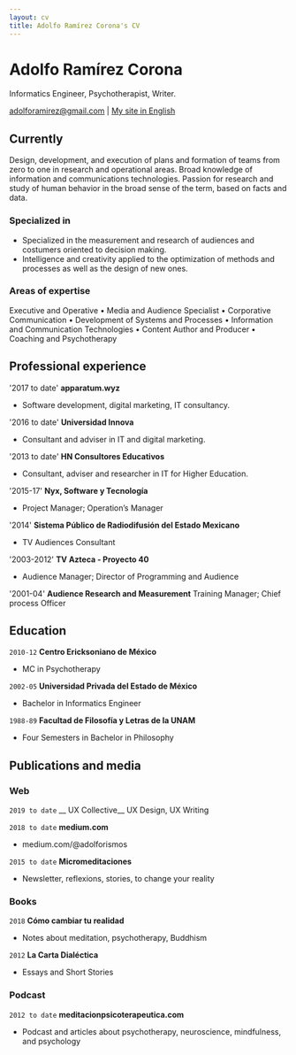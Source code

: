 ```yaml
---
layout: cv
title: Adolfo Ramírez Corona's CV
---
```

# Adolfo Ramírez Corona
Informatics Engineer, Psychotherapist, Writer.

<div id="webaddress">
<a href="adolforamirez@gmail.com">adolforamirez@gmail.com</a>
| <a href="https://medium.com/@adolforismos">My site in English</a>
</div>


## Currently

Design, development, and execution of plans and formation of teams from zero to one in research and operational areas.
Broad knowledge of information and communications technologies.
Passion for research and study of human behavior in the broad sense of the term, based on facts and data.

### Specialized in

- Specialized in the measurement and research of audiences and costumers oriented to decision making.
- Intelligence and creativity applied to the optimization of methods and processes as well as the design of new ones.


### Areas of expertise

Executive and Operative • Media and Audience Specialist • Corporative Communication • Development of Systems and Processes  • Information and Communication Technologies • Content Author and Producer • Coaching and Psychotherapy

## Professional experience

'2017 to date'
__apparatum.wyz__
- Software development, digital marketing, IT consultancy.   

'2016 to date'
__Universidad Innova__
- Consultant and adviser in IT and digital marketing.

'2013 to date'
__HN Consultores Educativos__
- Consultant, adviser and researcher in IT for Higher Education.

'2015-17'
__Nyx, Software y Tecnología__
- Project Manager; Operation’s Manager

'2014'
__Sistema Público de Radiodifusión del Estado Mexicano__
- TV Audiences Consultant

'2003-2012'
__TV Azteca - Proyecto 40__
- Audience Manager; Director of Programming and Audience

'2001-04'
__Audience Research and Measurement__
Training  Manager; Chief process Officer

## Education

`2010-12`
__Centro Ericksoniano de México__

- MC in Psychotherapy

`2002-05`
__Universidad Privada del Estado de México__

- Bachelor in Informatics Engineer

`1988-89`
__Facultad de Filosofía y Letras de la UNAM__

- Four Semesters in  Bachelor in Philosophy



## Publications and media

<!-- A list is also available [online](http://scholar.google.co.uk/citations?user=LTOTl0YAAAAJ) -->

### Web

`2019 to date`
__ UX Collective__
UX Design, UX Writing

`2018 to date`
__medium.com__ 
- medium.com/@adolforismos

`2015 to date`
__Micromeditaciones__
- Newsletter, reflexions, stories, to change your reality

### Books

`2018`
__Cómo cambiar tu realidad__
- Notes about meditation, psychotherapy, Buddhism

`2012`
__La Carta Dialéctica__
- Essays and Short Stories 


### Podcast
`2012 to date`
__meditacionpsicoterapeutica.com__
- Podcast and articles about psychotherapy, neuroscience, mindfulness, and psychology


<!-- ### Footer

Last updated: January 2020 -->


